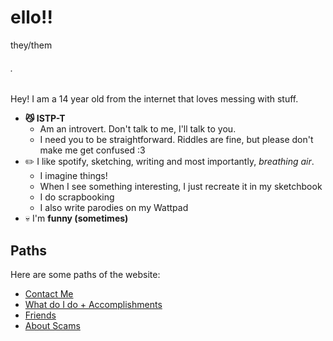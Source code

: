 # ello!!
they/them

###### .

Hey! I am a 14 year old from the internet that loves messing with stuff.
* **😼 ISTP-T**
  * Am an introvert. Don't talk to me, I'll talk to you.
  * I need you to be straightforward. Riddles are fine, but please don't make me get confused :3
* ✏️ I like spotify, sketching, writing and most importantly, _breathing air_.
  * I imagine things!
  * When I see something interesting, I just recreate it in my sketchbook
  * I do scrapbooking
  * I also write parodies on my Wattpad
* 💀 I'm **funny (sometimes)**

## Paths
Here are some paths of the website:
- [Contact Me](https://kodedkodie.github.io/contact-me)
- [What do I do + Accomplishments](https://kodedkodie.github.io/what-do-i-do)
- [Friends](https://kodedkodie.github.io/friends)
- [About Scams](https://kodedkodie.github.io/i-got-scammed)

